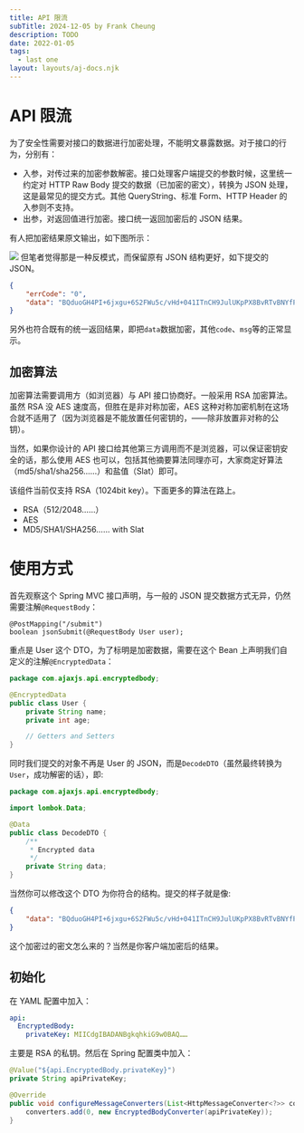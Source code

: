 ```yaml
---
title: API 限流
subTitle: 2024-12-05 by Frank Cheung
description: TODO
date: 2022-01-05
tags:
  - last one
layout: layouts/aj-docs.njk
---
```

# API 限流
为了安全性需要对接口的数据进行加密处理，不能明文暴露数据。对于接口的行为，分别有：

- 入参，对传过来的加密参数解密。接口处理客户端提交的参数时候，这里统一约定对 HTTP Raw Body 提交的数据（已加密的密文），转换为 JSON 处理，这是最常见的提交方式。其他 QueryString、标准 Form、HTTP Header 的入参则不支持。
- 出参，对返回值进行加密。接口统一返回加密后的 JSON 结果。

有人把加密结果原文输出，如下图所示：

![](/asset/aj-docs/api-encode.png)
但笔者觉得那是一种反模式，而保留原有 JSON 结构更好，如下提交的 JSON。

```json
{
    "errCode": "0",
    "data": "BQduoGH4PI+6jxgu+6S2FWu5c/vHd+041ITnCH9JulUKpPX8BvRTvBNYfP7……"
}
```

另外也符合既有的统一返回结果，即把`data`数据加密，其他`code`、`msg`等的正常显示。

## 加密算法

加密算法需要调用方（如浏览器）与 API 接口协商好。一般采用 RSA 加密算法。虽然 RSA 没 AES 速度高，但胜在是非对称加密，AES 这种对称加密机制在这场合就不适用了（因为浏览器是不能放置任何密钥的，——除非放置非对称的公钥）。

当然，如果你设计的 API 接口给其他第三方调用而不是浏览器，可以保证密钥安全的话，那么使用 AES 也可以，包括其他摘要算法同理亦可，大家商定好算法（md5/sha1/sha256……）和盐值（Slat）即可。

该组件当前仅支持 RSA（1024bit key）。下面更多的算法在路上。

- RSA（512/2048……）
- AES
- MD5/SHA1/SHA256…… with Slat

# 使用方式
首先观察这个 Spring MVC 接口声明，与一般的 JSON 提交数据方式无异，仍然需要注解`@RequestBody`：

```
@PostMapping("/submit")
boolean jsonSubmit(@RequestBody User user);
```

重点是 User 这个 DTO，为了标明是加密数据，需要在这个 Bean 上声明我们自定义的注解`@EncryptedData`：

```java
package com.ajaxjs.api.encryptedbody;

@EncryptedData
public class User {
    private String name;
    private int age;

    // Getters and Setters
}
```

同时我们提交的对象不再是 User 的 JSON，而是`DecodeDTO`（虽然最终转换为`User`，成功解密的话），即:

```java
package com.ajaxjs.api.encryptedbody;

import lombok.Data;

@Data
public class DecodeDTO {
    /**
     * Encrypted data
     */
    private String data;
}
```
当然你可以修改这个 DTO 为你符合的结构。提交的样子就是像:

```json
{
    "data": "BQduoGH4PI+6jxgu+6S2FWu5c/vHd+041ITnCH9JulUKpPX8BvRTvBNYfP7……"
}
```

这个加密过的密文怎么来的？当然是你客户端加密后的结果。

## 初始化
在 YAML 配置中加入：
```yaml
api:
  EncryptedBody:
    privateKey: MIICdgIBADANBgkqhkiG9w0BAQ……
```
主要是 RSA 的私钥。然后在 Spring 配置类中加入：
```java
@Value("${api.EncryptedBody.privateKey}")
private String apiPrivateKey;

@Override
public void configureMessageConverters(List<HttpMessageConverter<?>> converters) {
    converters.add(0, new EncryptedBodyConverter(apiPrivateKey));
}
```